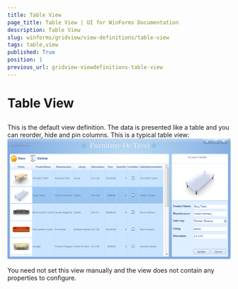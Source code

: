 ```yaml
---
title: Table View
page_title: Table View | UI for WinForms Documentation
description: Table View
slug: winforms/gridview/view-definitions/table-view
tags: table,view
published: True
position: 1
previous_url: gridview-viewdefinitions-table-view
---
```


# Table View



## 

This is the default view definition. The data is presented like a table and you can reorder, hide and pin columns. This is a typical table view:<br>![gridview-viewdefinitions-table-view 001](images/gridview-viewdefinitions-table-view001.png)

You need not set this view manually and the view does not contain any properties to configure.
		
